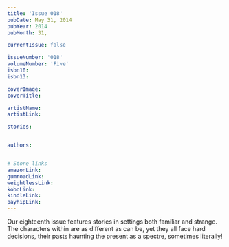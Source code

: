 ```yaml
---
title: 'Issue 018'
pubDate: May 31, 2014
pubYear: 2014
pubMonth: 31,

currentIssue: false

issueNumber: '018'
volumeNumber: 'Five'
isbn10:
isbn13:

coverImage:
coverTitle:

artistName:
artistLink:

stories: 


authors: 


# Store links
amazonLink: 
gumroadLink: 
weightlessLink: 
koboLink:
kindleLink: 
payhipLink: 
---
```

Our eighteenth issue features stories in settings both familiar and strange. The characters within are as different as can be, yet they all face hard decisions, their pasts haunting the present as a spectre, sometimes literally!
        